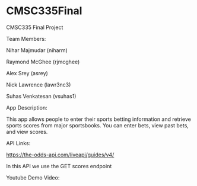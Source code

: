 # CMSC335Final
CMSC335 Final Project

Team Members:

Nihar Majmudar (niharm)

Raymond McGhee (rjmcghee)

Alex Srey (asrey)

Nick Lawrence (lawr3nc3)

Suhas Venkatesan (vsuhas1)

App Description:

This app allows people to enter their sports betting information and retrieve sports scores from major sportsbooks. You can enter bets, view past bets, and view scores.

API Links:

https://the-odds-api.com/liveapi/guides/v4/

In this API we use the GET scores endpoint

Youtube Demo Video:
